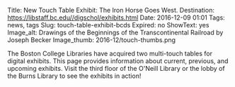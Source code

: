 Title: New Touch Table Exhibit: The Iron Horse Goes West.
Destination: https://libstaff.bc.edu//digschol/exhibits.html
Date: 2016-12-09 01:01 
Tags: news, tags 
Slug: touch-table-exhibit-bcds
Expired: no
ShowText: yes
Image_alt: Drawings of the Beginnings of the Transcontinental Railroad by Joseph Becker
Image_thumb: 2016-12/touch-thumbs.png

The Boston College Libraries have acquired two multi-touch tables for digital exhibits. This page provides information about current, previous, and upcoming exhibits. Visit the third floor of the O'Neill Library or the lobby of the Burns Library to see the exhibits in action! 